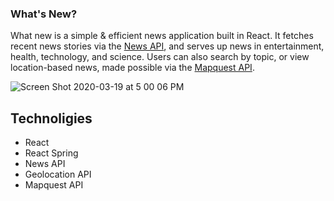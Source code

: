 ### What's New?

What new is a simple & efficient news application built in React. It fetches recent news stories via the [News API](https://newsapi.org/), and serves up news in entertainment, health, technology, and science. Users can also search by topic, or view location-based news, made possible via the [Mapquest API](https://developer.mapquest.com/). 

![Screen Shot 2020-03-19 at 5 00 06 PM](https://user-images.githubusercontent.com/54119863/77122577-970ed800-6a03-11ea-8f3c-83d9f2405624.png)

## Technoligies

- React
- React Spring
- News API
- Geolocation API
- Mapquest API
